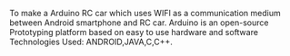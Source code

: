 To make a Arduino RC car which uses WIFI as a communication medium between Android smartphone and 
RC car. Arduino is an open-source Prototyping platform based on easy to use hardware and software
Technologies Used: ANDROID,JAVA,C,C++.